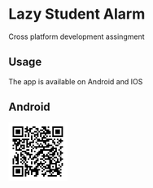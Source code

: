 # Lazy Student Alarm

Cross platform development assingment

## Usage
The app is available on Android and IOS

## Android
![alt text](QR.png)


